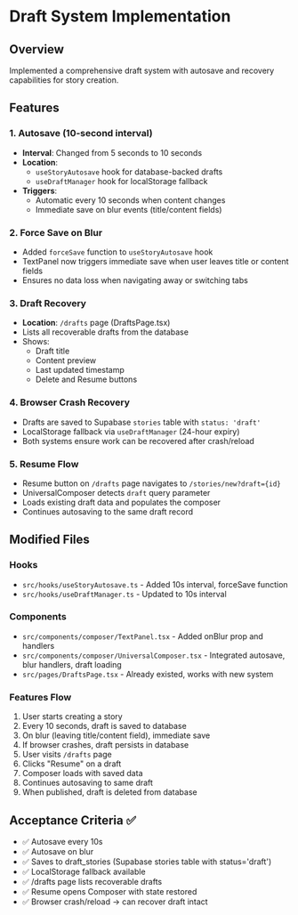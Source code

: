 # Draft System Implementation

## Overview
Implemented a comprehensive draft system with autosave and recovery capabilities for story creation.

## Features

### 1. Autosave (10-second interval)
- **Interval**: Changed from 5 seconds to 10 seconds
- **Location**: 
  - `useStoryAutosave` hook for database-backed drafts
  - `useDraftManager` hook for localStorage fallback
- **Triggers**: 
  - Automatic every 10 seconds when content changes
  - Immediate save on blur events (title/content fields)

### 2. Force Save on Blur
- Added `forceSave` function to `useStoryAutosave` hook
- TextPanel now triggers immediate save when user leaves title or content fields
- Ensures no data loss when navigating away or switching tabs

### 3. Draft Recovery
- **Location**: `/drafts` page (DraftsPage.tsx)
- Lists all recoverable drafts from the database
- Shows:
  - Draft title
  - Content preview
  - Last updated timestamp
  - Delete and Resume buttons

### 4. Browser Crash Recovery
- Drafts are saved to Supabase `stories` table with `status: 'draft'`
- LocalStorage fallback via `useDraftManager` (24-hour expiry)
- Both systems ensure work can be recovered after crash/reload

### 5. Resume Flow
- Resume button on `/drafts` page navigates to `/stories/new?draft={id}`
- UniversalComposer detects `draft` query parameter
- Loads existing draft data and populates the composer
- Continues autosaving to the same draft record

## Modified Files

### Hooks
- `src/hooks/useStoryAutosave.ts` - Added 10s interval, forceSave function
- `src/hooks/useDraftManager.ts` - Updated to 10s interval

### Components
- `src/components/composer/TextPanel.tsx` - Added onBlur prop and handlers
- `src/components/composer/UniversalComposer.tsx` - Integrated autosave, blur handlers, draft loading
- `src/pages/DraftsPage.tsx` - Already existed, works with new system

### Features Flow
1. User starts creating a story
2. Every 10 seconds, draft is saved to database
3. On blur (leaving title/content field), immediate save
4. If browser crashes, draft persists in database
5. User visits `/drafts` page
6. Clicks "Resume" on a draft
7. Composer loads with saved data
8. Continues autosaving to same draft
9. When published, draft is deleted from database

## Acceptance Criteria ✅
- ✅ Autosave every 10s
- ✅ Autosave on blur
- ✅ Saves to draft_stories (Supabase stories table with status='draft')
- ✅ LocalStorage fallback available
- ✅ /drafts page lists recoverable drafts
- ✅ Resume opens Composer with state restored
- ✅ Browser crash/reload → can recover draft intact
